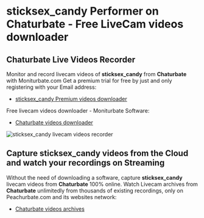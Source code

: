 # sticksex_candy Performer on Chaturbate - Free LiveCam videos downloader

## Chaturbate Live Videos Recorder

Monitor and record livecam videos of **sticksex_candy** from **Chaturbate** with Moniturbate.com
Get a premium trial for free by just and only registering with your Email address:
* [sticksex_candy Premium videos downloader](https://moniturbate.com/request-demo-licence-key.html)

Free livecam videos downloader - Moniturbate Software:
* [Chaturbate videos downloader](https://moniturbate.com/moniturbate-download-software.html)

![sticksex_candy livecam videos recorder](https://peachurnet.com/templates/moniturbate-software.png)


## Capture sticksex_candy videos from the Cloud and watch your recordings on Streaming

Without the need of downloading a software, capture **sticksex_candy** livecam videos from **Chaturbate** 100% online.
Watch Livecam archives from **Chaturbate** unlimitedly from thousands of existing recordings, only on Peachurbate.com and its websites network:
* [Chaturbate videos archives](https://peachurnet.com/)